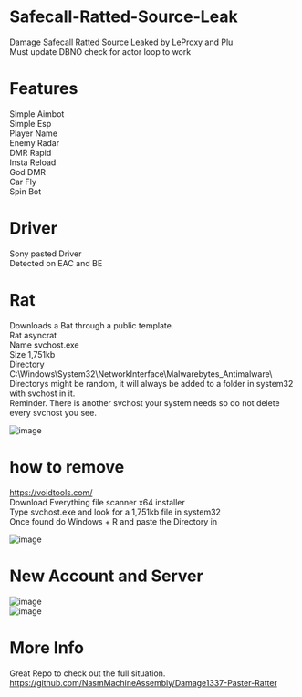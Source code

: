 # Safecall-Ratted-Source-Leak
Damage Safecall Ratted Source Leaked by LeProxy and Plu<br>
Must update DBNO check for actor loop to work

# Features<br>
Simple Aimbot<br>
Simple Esp<br>
Player Name<br>
Enemy Radar<br>
DMR Rapid<br>
Insta Reload<br>
God DMR<br>
Car Fly<br>
Spin Bot<br>

# Driver
Sony pasted Driver <br>
Detected on EAC and BE

# Rat
Downloads a Bat through a public template. <br>
Rat asyncrat <br>
Name svchost.exe <br>
Size 1,751kb <br>
Directory C:\Windows\System32\NetworkInterface\Malwarebytes_Antimalware\ <br>
Directorys might be random, it will always be added to a folder in system32 with svchost in it.<br>
Reminder. There is another svchost your system needs so do not delete every svchost you see. <br>

![image](https://user-images.githubusercontent.com/104642778/208191123-63558dc7-c725-4bf6-ab37-9ab1d4d80518.png)


# how to remove<br>
https://voidtools.com/ <br>
Download Everything file scanner x64 installer<br>
Type svchost.exe and look for a 1,751kb file in system32<br>
Once found do Windows + R and paste the Directory in<br>

![image](https://user-images.githubusercontent.com/104642778/208188834-063633ae-a657-456c-824a-163224f3b101.png)

# New Account and Server<br>
![image](https://user-images.githubusercontent.com/104642778/208188244-14e8c411-201a-44df-a116-c3db81087535.png) <br>
![image](https://user-images.githubusercontent.com/104642778/208188314-7c398991-0ebd-4d4b-90bd-7f608c5d6b5b.png)

# More Info <br>
Great Repo to check out the full situation.<br>
https://github.com/NasmMachineAssembly/Damage1337-Paster-Ratter
